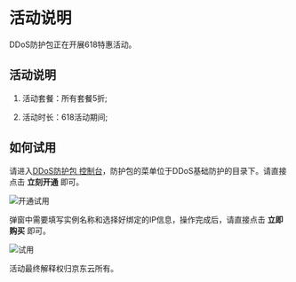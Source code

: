 # 活动说明

DDoS防护包正在开展618特惠活动。

## 活动说明
1. 活动套餐：所有套餐5折;

2. 活动时长：618活动期间;



## 如何试用

请进入[DDoS防护包 控制台](https://antiddos-console.jdcloud.com/gz/ddos/protection-package-list)，防护包的菜单位于DDoS基础防护的目录下。请直接点击 **立刻开通** 即可。

![开通试用](https://github.com/jdcloudcom/cn/blob/edit/image/Anti-DDoS-Protection-Package/立刻开通.png)

弹窗中需要填写实例名称和选择好绑定的IP信息，操作完成后，请直接点击 **立即购买** 即可。

![试用](https://github.com/jdcloudcom/cn/blob/edit/image/Anti-DDoS-Protection-Package/立即购买.png)

活动最终解释权归京东云所有。
